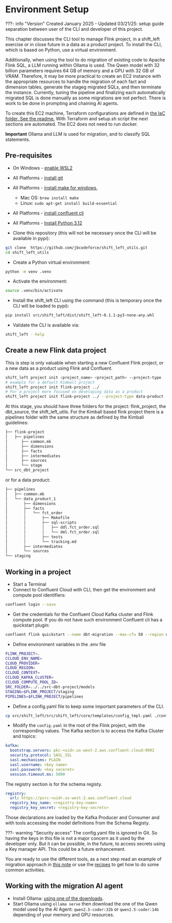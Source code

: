 # Environment Setup

???- info "Version"
    Created January 2025 - Updated 03/21/25: setup guide separation between user of the CLI and developer of this project.

This chapter discusses the CLI tool to manage Flink project, in a shift_left exercise or in close future in a data as a product project. To install the CLI, which is based on Python, use a virtual environment.

Additionally, when using the tool to do migration of existing code to Apache Flink SQL, a LLM running within Ollama is used. The Qwen model with 32 billion parameters requires 64 GB of memory and a GPU with 32 GB of VRAM. Therefore, it may be more practical to create an EC2 instance with the appropriate resources to handle the migration of each fact and dimension tables, generate the stageg migrated SQLs, and then terminate the instance. Currently, tuning the pipeline and finalizing each automatically migrated SQL is done manually as some migrations are not perfect. There is work to be done in prompting and chaining AI agents.

To create this EC2 machine, Terraform configurations are defined in [the IaC folder. See the readme.](https://github.com/jbcodeforce/shift_left_utils/tree/main/IaC/tf_aws_ec2) With Terraform and setup.sh script the next sections are automated. The EC2 does not need to run docker.

**Important** Ollama and LLM is used for migration, and to classify SQL statements.

## Pre-requisites

* On Windows - [enable WSL2](https://learn.microsoft.com/en-us/windows/wsl/install)
* All Platforms - [install git](https://git-scm.com/book/en/v2/Getting-Started-Installing-Git)
* All Platforms - [install make for windows](https://gnuwin32.sourceforge.net/packages/make.htm), 

    * Mac OS: ```brew install make``` 
    * Linux: ```sudo apt-get install build-essential```

* All Platforms - [install confluent cli](https://docs.confluent.io/confluent-cli/current/install.html)
* All Platforms - [Install Python 3.12](https://www.python.org/downloads/release/python-3120/)

* Clone this repository (this will not be necessary once the CLI will be available in pypi): 

```sh
git clone  https://github.com/jbcodeforce/shift_left_utils.git
cd shift_left_utils
```

* Create a Python virtual environment:

```sh
python -m venv .venv
```

* Activate the environment:

```sh
source .venv/bin/activate
```



* Install the shift_left CLI using the command (this is temporary once the CLI will be loaded to pypi): 

```sh
pip install src/shift_left/dist/shift_left-0.1.1-py3-none-any.whl
```

* Validate the CLI is available via:

```sh
shift_left --help
```

## Create a new Flink data project

This is step is only valuable when starting a new Confluent Flink project, or a new data as a product using Flink and Confluent. 

```sh
shift_left project init <project_name> <project_path> --project-type 
# example for a default Kimball project
shift_left project init flink-project ../
# For a project more focused on developing data as a product
shift_left project init flink-project ../ --project-type data-product
```

At this stage, you should have three folders for the project: flink_project, the dbt_source, the shift_left_utils. For the Kimball based flink project there is a pipelines folder with the same structure as defined by the Kimball guidelines:

```sh
├── flink-project
│   ├── pipelines
│      ├── common.mk
│      ├── dimensions
│      ├── facts
│      ├── intermediates
│      ├── sources
│      └── stage
└── src_dbt_project
```

or for a data product:

```sh
├── pipelines
│   ├── common.mk
│   └── data_product_1
│       ├── dimensions
│       ├── facts
│       │   └── fct_order
│       │       ├── Makefile
│       │       ├── sql-scripts
│       │       │   ├── ddl.fct_order.sql
│       │       │   └── dml.fct_order.sql
│       │       ├── tests
│       │       └── tracking.md
│       ├── intermediates
│       └── sources
└── staging
```

## Working in a project

* Start a Terminal
* Connect to Confluent Cloud with CLI, then get the environment and compute pool identifiers:

```sh
confluent login --save
```

* Get the credentials for the Confluent Cloud Kafka cluster and Flink compute pool. If you do not have such environment Confluent cli has a quickstart plugin:

```sh
confluent flink quickstart --name dbt-migration --max-cfu 50 --region us-west-2 --cloud aws
```

* Define environment variables in the .env file

```sh
FLINK_PROJECT=.
CCLOUD_ENV_NAME=
CLOUD_PROVIDER=
CLOUD_REGION=
CCLOUD_CONTEXT=
CCLOUD_KAFKA_CLUSTER=
CCLOUD_COMPUTE_POOL_ID=
SRC_FOLDER=../../src-dbt-project/models
STAGING=$FLINK_PROJECT/staging
PIPELINES=$FLINK_PROJECT/pipelines
```

* Define a config.yaml file to keep some important parameters of the CLI. 

```sh
cp src/shift_left/src/shift_left/core/templates/config_tmpl.yaml ./config.yaml
```

* Modify the `config.yaml` in the root of the Flink project, with the corresponding values. The Kafka section is to access the Kafka Cluster and topics:

```yaml
kafka:
  bootstrap.servers: pkc-<uid>.us-west-2.aws.confluent.cloud:9092
  security.protocol: SASL_SSL
  sasl.mechanisms: PLAIN
  sasl.username: <key name>
  sasl.password: <key seceret> 
  session.timeout.ms: 5000
```

The registry section is for the schema registy.

```yaml
registry:
  url: https://psrc-<uid>.us-west-2.aws.confluent.cloud
  registry_key_name: <registry-key-name>
  registry_key_secret: <registry-key-secrets>
``` 

Those declarations are loaded by the Kafka Producer and Consumer and with tools accessing the model definitions from the Schema Registy.


???- warning "Security access"
  The config.yaml file is ignored in Git. So having the keys in this file is not a major concern as it used by the developer only. But it can be possible, in the future, to access secrets using a Key manager API. This could be a future enhancement.


You are ready to use the different tools, as a next step read an example of migration approach in [this note](./migration.md#migration-process) or use the [recipes](./recipes.md) to get how to do some common activities.


## Working with the migration AI agent

* Install Ollama: [using one of the downloads](https://ollama.com/download).
* Start Ollama using `ollama serve` then download the one of the Qwen model used by the AI Agent: `qwen2.5-coder:32b` or `qwen2.5-coder:14b` depending of your memory and GPU resources.



